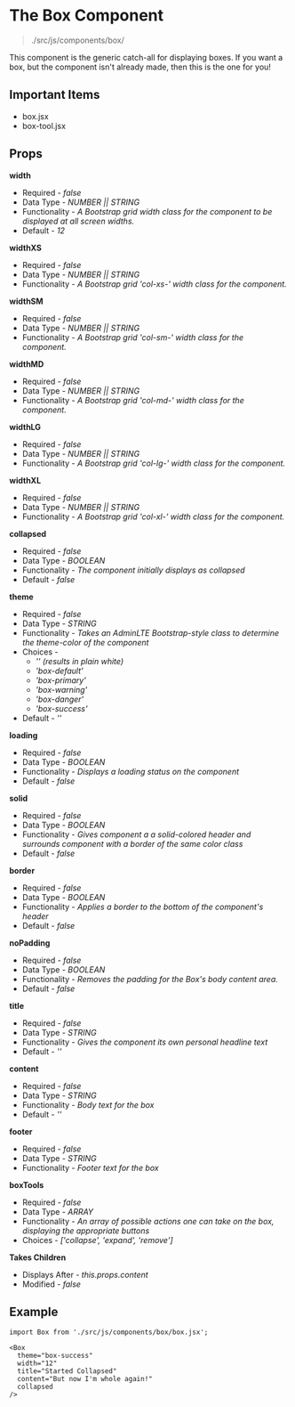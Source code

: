 # The Box Component
> ./src/js/components/box/

This component is the generic catch-all for displaying boxes. If you want a box, but the component isn't already made, then this is the one for you!


## Important Items

- box.jsx
- box-tool.jsx


## Props
__width__

* Required - _false_
* Data Type - _NUMBER || STRING_
* Functionality - _A Bootstrap grid width class for the component to be displayed at all screen widths._
* Default - _12_

__widthXS__

* Required - _false_
* Data Type - _NUMBER || STRING_
* Functionality - _A Bootstrap grid 'col-xs-' width class for the component._

__widthSM__

* Required - _false_
* Data Type - _NUMBER || STRING_
* Functionality - _A Bootstrap grid 'col-sm-' width class for the component._

__widthMD__

* Required - _false_
* Data Type - _NUMBER || STRING_
* Functionality - _A Bootstrap grid 'col-md-' width class for the component._

__widthLG__

* Required - _false_
* Data Type - _NUMBER || STRING_
* Functionality - _A Bootstrap grid 'col-lg-' width class for the component._

__widthXL__

* Required - _false_
* Data Type - _NUMBER || STRING_
* Functionality - _A Bootstrap grid 'col-xl-' width class for the component._

__collapsed__

* Required - _false_
* Data Type - _BOOLEAN_
* Functionality - _The component initially displays as collapsed_
* Default - _false_

__theme__

* Required - _false_
* Data Type - _STRING_
* Functionality - _Takes an AdminLTE Bootstrap-style class to determine the theme-color of the component_
* Choices -
  * _'' (results in plain white)_
  * _'box-default'_
  * _'box-primary'_
  * _'box-warning'_
  * _'box-danger'_
  * _'box-success'_
* Default - _''_

__loading__

* Required - _false_
* Data Type - _BOOLEAN_
* Functionality - _Displays a loading status on the component_
* Default - _false_

__solid__

* Required - _false_
* Data Type - _BOOLEAN_
* Functionality - _Gives component a a solid-colored header and surrounds component with a border of the same color class_
* Default - _false_

__border__

* Required - _false_
* Data Type - _BOOLEAN_
* Functionality - _Applies a border to the bottom of the component's header_
* Default - _false_

__noPadding__
* Required - _false_
* Data Type - _BOOLEAN_
* Functionality - _Removes the padding for the Box's body content area._
* Default - _false_

__title__

* Required - _false_
* Data Type - _STRING_
* Functionality - _Gives the component its own personal headline text_
* Default - _''_

__content__

* Required - _false_
* Data Type - _STRING_
* Functionality - _Body text for the box_
* Default - _''_

__footer__

* Required - _false_
* Data Type - _STRING_
* Functionality - _Footer text for the box_

__boxTools__

* Required - _false_
* Data Type - _ARRAY_
* Functionality - _An array of possible actions one can take on the box, displaying the appropriate buttons_
* Choices - _['collapse', 'expand', 'remove']_

__Takes Children__

* Displays After - _this.props.content_
* Modified - _false_

## Example
```
import Box from './src/js/components/box/box.jsx';

<Box
  theme="box-success"
  width="12"
  title="Started Collapsed"
  content="But now I'm whole again!"
  collapsed
/>
```
